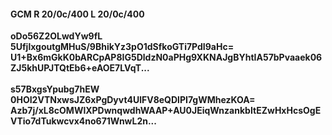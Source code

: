 #### GCM R 20/0c/400 L 20/0c/400
**oDo56Z2OLwdYw9fL**<br/>**5UfjlxgoutgMHuS/9BhikYz3pO1dSfkoGTi7PdI9aHc=**<br/>**U1+Bx6mGkK0bARCpAP8IG5DldzN0aPHg9XKNAJgBYhtIA57bPvaaek06ZJ5khUPJTQtEb6+eAOE7LVqT...**<br/><br/>
**s57BxgsYpubg7hEW**<br/>**0HOI2VTNxwsJZ6xPgDyvt4UlFV8eQDlPI7gWMhezKOA=**<br/>**Azb7j/xL8cOMWlXPDwnqwdhWAAP+AU0JEiqWnzankbItEZwHxHcsOgEVTio7dTukwcvx4no671WnwL2n...**